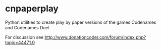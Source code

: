 # cnpaperplay
Python utilities to create play by paper versions of the games Codenames and Codenames Duet

For discussion see http://www.donationcoder.com/forum/index.php?topic=44471.0
